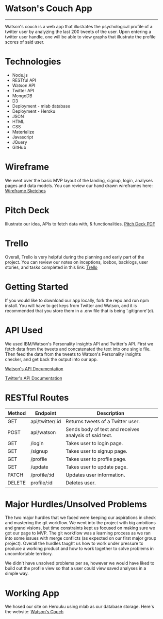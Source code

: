 # Watson's Couch App
---
Watson's couch is a web app that illustrates the psychological profile of a twitter user by analyzing the last 200 tweets of the user. Upon entering a twitter user handle, one will be able to view graphs that illustrate the profile scores of said user.

# Technologies
* Node.js
* RESTful API
* Watson API
* Twitter API
* MongoDB
* D3
* Deployment - mlab database
* Deployment - Heroku
* JSON
* HTML
* CSS
* Materialize
* Javascript
* JQuery
* GitHub

# Wireframe
We went over the basic MVP layout of the landing, signup, login, analyses pages and data models. You can review our hand drawn wireframes here:
[Wireframe Sketches](https://www.dropbox.com/s/kd5mkqdzkyhogj4/wireframe.pdf?dl=0)

# Pitch Deck
Illustrate our idea, APIs to fetch data with, & functionalities.
[Pitch Deck PDF](https://www.dropbox.com/s/9z4h5h1a8u1s45o/pitch_deck.pdf?dl=0)

# Trello
Overall, Trello is very helpful during the planning and early part of the project. You can review our notes on inceptions, icebox, backlogs, user stories, and tasks completed in this link: [Trello](https://trello.com/b/keYaT8A1/team-project-3)

# Getting Started
If you would like to download our app locally, fork the repo and run npm install. You will have to get keys from Twitter and Watson, and it is recommended that you store them in a .env file that is being '.gitignore'(d).

# API Used
We used IBM/Watson's Personality Insights API and Twitter's API. First we fetch data from the tweets and concatenated the text into one single file. Then feed the data from the tweets to Watson's Personality Insights checker, and get back the output into our app.

[Watson's API Documentation](http://www.ibm.com/smarterplanet/us/en/ibmwatson/developercloud/personality-insights/api/v2/)
<br>

[Twitter's API Documentation](https://dev.twitter.com/overview/documentation)

# RESTful Routes
|Method|Endpoint|Description|
|------|--------|-----------|
|GET|api/twitter/:id|Returns tweets of a Twitter user.|
|POST|api/watson|Sends body of text and receives analysis of said text.|
|GET|/login|Takes user to login page.|
|GET|/signup|Takes user to signup page.|
|GET|/profile|Takes user to profile page.|
|GET|/update|Takes user to update page.|
|PATCH|/profile/:id|Updates user information.|
|DELETE|profile/:id|Deletes user.|

# Major Hurdles/Unsolved Problems
The two major hurdles that we faced were keeping our aspirations in check and mastering the git workflow. We went into the project with big ambitions and grand visions, but time constraints kept us focused on making sure we got our page to MVP. The git workflow was a learning process as we ran into some issues with merge conflicts (as expected on our first major group project). Overall the hurdles taught us how to work under pressure to produce a working product and how to work together to solve problems in uncomfortable territory.

We didn't have unsolved problems per se, however we would have liked to build out the profile view so that a user could view saved analyses in a simple way.

# Working App
We hosed our site on Herouku using mlab as our database storage.
Here's the website: [Watson's Couch](http://watsonscouch.herokuapp.com/)
